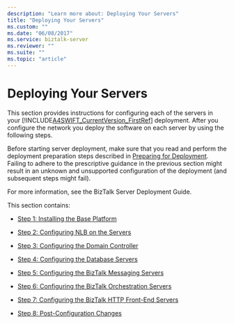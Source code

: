 ```yaml
---
description: "Learn more about: Deploying Your Servers"
title: "Deploying Your Servers"
ms.custom: ""
ms.date: "06/08/2017"
ms.service: biztalk-server
ms.reviewer: ""
ms.suite: ""
ms.topic: "article"
---
```

# Deploying Your Servers
This section provides instructions for configuring each of the servers in your [!INCLUDE[A4SWIFT_CurrentVersion_FirstRef](../../includes/a4swift-currentversion-firstref-md.md)] deployment. After you configure the network you deploy the software on each server by using the following steps.  
  
 Before starting server deployment, make sure that you read and perform the deployment preparation steps described in [Preparing for Deployment](../../adapters-and-accelerators/accelerator-swift/preparing-for-deployment.md). Failing to adhere to the prescriptive guidance in the previous section might result in an unknown and unsupported configuration of the deployment (and subsequent steps might fail).  
  
 For more information, see the BizTalk Server Deployment Guide.  
  
 This section contains:  
  
-   [Step 1: Installing the Base Platform](../../adapters-and-accelerators/accelerator-swift/step-1-installing-the-base-platform.md)  
  
-   [Step 2: Configuring NLB on the Servers](../../adapters-and-accelerators/accelerator-swift/step-2-configuring-nlb-on-the-servers.md)  
  
-   [Step 3: Configuring the Domain Controller](../../adapters-and-accelerators/accelerator-swift/step-3-configuring-the-domain-controller.md)  
  
-   [Step 4: Configuring the Database Servers](../../adapters-and-accelerators/accelerator-swift/step-4-configuring-the-database-servers.md)  
  
-   [Step 5: Configuring the BizTalk Messaging Servers](../../adapters-and-accelerators/accelerator-swift/step-5-configuring-the-biztalk-messaging-servers.md)  
  
-   [Step 6: Configuring the BizTalk Orchestration Servers](../../adapters-and-accelerators/accelerator-swift/step-6-configuring-the-biztalk-orchestration-servers.md)  
  
-   [Step 7: Configuring the BizTalk HTTP Front-End Servers](../../adapters-and-accelerators/accelerator-swift/step-7-configuring-the-biztalk-http-front-end-servers.md)  
  
-   [Step 8: Post-Configuration Changes](../../adapters-and-accelerators/accelerator-swift/step-8-post-configuration-changes.md)
